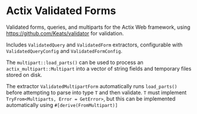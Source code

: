 # Actix Validated Forms

Validated forms, queries, and multiparts for the Actix Web framework, using https://github.com/Keats/validator for validation.

Includes `ValidatedQuery` and `ValidatedForm` extractors, configurable with `ValidatedQueryConfig` and `ValidatedFormConfig`.

The `multipart::load_parts()` can be used to process an `actix_multipart::Multipart` into a vector of string fields and temporary files stored on disk.

The extractor `ValidatedMultipartForm` automatically runs `load_parts()` before attempting to parse into type `T` and then validate. 
`T` must implement `TryFrom<Multiparts, Error = GetError>`, but this can be implemented automatically using `#[derive(FromMultipart)]`
